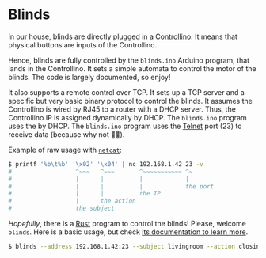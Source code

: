 # Blinds

In our house, blinds are directly plugged in a
[Controllino](https://www.controllino.com/). It means that physical
buttons are inputs of the Controllino.

Hence, blinds are fully controlled by the `blinds.ino` Arduino
program, that lands in the Controllino. It sets a simple automata to
control the motor of the blinds. The code is largely documented, so
enjoy!

It also supports a remote control over TCP. It sets up a TCP server and a
specific but very basic binary protocol to control the blinds. It assumes the
Controllino is wired by RJ45 to a router with a DHCP server. Thus, the
Controllino IP is assigned dynamically by DHCP. The `blinds.ino` program uses
the by DHCP. The `blinds.ino` program uses the
[Telnet](https://en.wikipedia.org/wiki/Telnet) port (23) to receive
data (because why not 🤷‍♂️).

Example of raw usage with [`netcat`](https://nc110.sourceforge.io/):

```sh
$ printf '%b\t%b' '\x02' '\x04' | nc 192.168.1.42 23 -v
#                  ^~~~   ^~~~       ^~~~~~~~~~~~ ^~
#                  |      |          |            |
#                  |      |          |            the port
#                  |      |          the IP
#                  |      the action
#                  the subject
```

_Hopefully_, there is a [Rust](https://www.rust-lang.org/) program to
control the blinds! Please, welcome `blinds`. Here is a basic usage, but check
[its documentation to learn more](blinds/).

```sh
$ blinds --address 192.168.1.42:23 --subject livingroom --action closing
```

